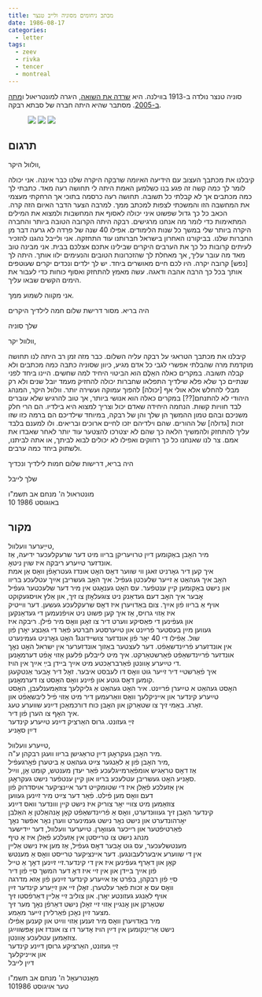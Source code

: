 ```yaml
---
title: מכתב ניחומים מסוניה ולייב טנצר
date: 1986-08-17
categories:
  - letter
tags:
  - zeev
  - rivka
  - tencer
  - montreal
---
```


סוניה טנצר נולדה ב-1913 בווילנה. היא [שרדה את השואה](https://museeholocauste.ca/en/objects/sonia-smolniks-dress/), היגרה למונטריאול
ו[מתה ב-2005](https://montrealgazette.remembering.ca/obituary/sonia-tencer-1066525120). מסתבר שהיא היתה חברה של סבתא רבקה.

<figure class="half">
    <a  href="/pupko-papers/assets/images/1986-08-17-tencer-1.jpg">
    <img src="/pupko-papers/assets/images/1986-08-17-tencer-1.jpg"></a>
    <a  href="/pupko-papers/assets/images/1986-08-17-tencer-2.jpg">
    <img src="/pupko-papers/assets/images/1986-08-17-tencer-2.jpg"></a>
    <a  href="/pupko-papers/assets/images/1986-08-17-tencer-3.jpg">
    <img src="/pupko-papers/assets/images/1986-08-17-tencer-3.jpg"></a>
</figure>

## תרגום

וולוול היקר,

קיבלנו את מכתבך העצוב עם הידיעה האיומה שרבקה היקרה שלנו כבר איננה.
אני יכולה לומר לך כמה קשה זה פגע בנו כשלמען האמת היתה לי תחושה רעה מאד.
כתבתי לך כמה מכתבים אך לא קבלתי כל תשובה. תחושה רעה כרסמה בתוכי
אך הרחקתי מעצמי את המחשבה הזו והמשכתי לצפות למכתב ממך. למרבה הצער הדבר
האיום הזה קרה. הכאב כל כך גדול שפשוט איני יכולה לאסוף את המחשבות ולמצוא את המילים
המתאימות כדי לומר מה אנחנו מרגישים. רבקה היתה הקרובה הטובה ביותר והחברה
היקרה ביותר שלי במשך כל שנות הלימודים. אפילו 40 שנה של פרֵדה לא גרעה דבר מן החברות
שלנו. בביקורנו האחרון בישראל חברותנו עוד התחזקה. אני ולייבל נהגנו להזכיר לעיתים קרובות כל 
כך את הערבים היקרים שבילינו אתכם אצלכם בבית.
אני מבינה טוב מאד מה עובר עליך, אך מאחלת לך שהזכרונות הטובים והנעימים 
ילוו אותך. היתה לך [נפש] קרובה יקרה. היו לכם חיים  מאושרים ביחד. יש לך
ילדים ונכדים יקרים שעוטפים אותך בכל כך הרבה אהבה ודאגה. עשה מאמץ להתחזק ואסוף כוחות
כדי לעבור את הימים הקשים שבאו עליך.

אני מקווה לשמוע ממך.

היה בריא. מסור דרישת שלום חמה לילדיך היקרים

שלך סוניה

וולוול יקר,

קיבלנו את מכתבך הטראגי על רבקה עליה השלום.
כבר מזה זמן רב היתה לנו תחושה מוקדמת מרה שהבלתי אפשרי לגבי כל אדם מגיע, 
כיוון שסוניה כתבה כמה מכתבים ולא קבלה תשובה.
במקרים כאלה האֵלֶם הוא הביטוי היחיד למה שחשים.
היינו ביחד לפני שנתיים כך שלא פלא שילדיך התפלאו שחברות יכולה להחזיק מעמד
יובל שנים ולא רק מבלי להחלש אלא אולי אף [יכולה] להפוך עמוקה ועשירה יותר.
וולוול היקר, המנהג היהודי לא להתנחם[??] במקרים כאלה הוא אנושי ביותר, אך טוב להרגיש
שלא עוברים לבד חוויות קשות.
הנחמה היחידה שאדם יכול וצריך למצוא היא בילדיו. הם הרי חלק משניכם ובהם טמון ההמשך
הן שלך והן של רבקה, במיוחד שילדיכם הם ברמה כזו שזו זכות [גדולה] של ההורים.
שהם וילדיהם יזכו לחיים ארוכים ובריאים. ולו למענם בלבד עליך להתחזק ולהמשיך הלאה כך שהם 
לא יצטרכו להצטער עוד יותר לאחר שאבדו את אמם.
צר לנו שאנחנו כל כך רחוקים ואפילו לא יכולים לבוא לביתך, או אתה לביתנו, ולשתוק ביחד כמה
ערבים.

היה בריא, דרישות שלום חמות לילדיך ונכדיך

שלך לייבל

מונטראול ה' מנחם אב תשמ"ו  
10 באוגוסט 1986

## מקור

טייַערער וועלוול,  
מיר האׇבן באַקומען דײַן טרויעריקן בריוו מיט דער שרעקלעכער ידיעה, אַז  
אונדזער טײַערע ריבקה איז שוין ניטאׇ.  
איך קען דיר גאׇרניט זאגן ווי שווער דאׇס האׇט אונדז געטראׇפֿן וואׇס אַן אמת  
האׇב איך געהאַט אַ זייער שלעכטן געפֿיל. איך האׇב געשריבן אײַך עטלעכע בריוו  
און נישט באַקומען קיין ענטפֿער. עס האׇט גענאׇגט אין מיר דער שלעכטער געפֿיל  
אׇבער איך האׇב דעם געדאַנק ניט צוגעלאׇזן צו זיך, און אַלץ אויסגעקוקט  
אויף אַ בריוו פֿון אײַך. צום באַדויערן איז דאׇס שרעקלעכע געשען. דער ווײטיק  
איז אַזוי גרויס, אַז איך קען פּשוט ניט אויפֿנעמען די געדאַנקען  
און געפֿינען די פּאַסיקע ווערט דיר צו זאׇגן וואׇס מיר פֿילן. ריבקה איז  
געווען מײַן בעסטער פֿרײַנט און טײַערסטע חברטע פֿאַר די גאַנצע יאׇרן פֿון  
שול. אַפֿילו די 40 יאׇר פֿון אונדזער צושיידונג1 האׇט גאׇרניט געמינערט  
אין אונדזערע פֿרײַנדשאַפֿט. דער לעצטער באַזוך אונדזערער אין ישראל האׇט נאׇך  
אונדזער פֿרײַנדשאַפֿט פֿאַרשטאַרקט. איך מיט לייבלען פֿלעגן אַזוי אׇפֿט דערמאׇנען  
די טײַערע אׇוונטן פֿאַרבראַכטע מיט אײַך ביידן בײַ אײַך אין הויז.  
איך פֿאַרשטיי דיר זייער גוט וואׇס דו לעבסט איבער. זאׇל דיר אׇבער אַנטקעגן  
קומען דאׇס גוטע און פֿײַנע וואׇס האׇסט צו דערמאׇנען.  
האׇסט געהאַט א טײַערן פֿרײַנט. איר האׇט געהאַט אַ גליקלעך צוזאַמענלעבן, האׇסט  
טײַערע קינדער און אייניקלעך וואׇס וואַרעמען דיר מיט אַזוי פֿיל ליבשאַפֿט און  
זאׇרג. באַמי זיך צו שטאַרקן און האׇבן כּוח דורכמאַכן דײַנע שווערע טעג.  
איך האׇף צו הערן פֿון דיר.  
זײַ געזונט. גרוס האַרציק דײַנע טײַערע קינדער  
דײַן סאׇניע  
  
טײַערע וועלוול,  
מיר האׇבן געקראׇגן דײַן טראַגישן בריוו וועגן רבקהן ע"ה.  
מיר האׇבן פֿון אַ לאַנגער צײַט געהאַט אַ ביטערן פֿאׇרגעפֿיל,  
אַז דאׇס טראַגיש אומפֿאַרמייגלעכע פֿאַר יעדן מענטש, קומט אׇן, ווײַל  
סאׇניע האׇט געשריבן עטלעכע בריוו און קיין ענטפֿער נישט געקראׇגן.  
אין אַזעלכע פֿאַלן איז די שטומקייט דער איינציקער אויסדרוק פֿון  
דעם וואׇס מען פֿילט. פֿאַר דער צײַט מיר זײַנען געווען  
צוזאַמען מיט צוויי יאׇר צוריק איז נישט קיין ווונדער וואס דײַנע  
קינדער האׇבן זיך געוווּנדערט, וואׇס אַ פֿרײַנדשאַפֿט קאׇן אׇנהאַלטן אַ האַלבן  
יאׇרהונדערט און נישט נאׇר נישט געמינערט ווערן נאׇר אפֿשר נאׇך  
פֿאַרטיפֿטער און רייכער געוואׇרן. טײַערער וועלוול, דער ייִדישער  
מנהג נישט צו טרײסטן אין אַזעלכע פֿאַלן איז אַ טיף  
מענטשלעכער, עס גוט אׇבער דאׇס געפֿיל, אַז מען איז נישט אַליין  
אין די שווערע איבערלעבונגען. דער איינציקער טרײסט וואׇס אַ מענטש  
קאׇן און דאַרף געפֿינען איז אין די קינדער.זיי זײַנען דאׇך אַ טייל  
פֿון אײַך ביידן און אין זיי איז דאׇ דער המשך סײַ פֿון דיר  
סײַ פֿון רבקהן, בפֿרט אַז אײַערע קינדער זײַנען פֿון אַזא מדרגה  
וואׇס עס אַ זכות פֿאַר עלטערן. זאׇלן זיי און זייַערע קינדער זײַן  
אויף לאַנגע געזונטע יאׇרן. און צוליב זיי אַליין דאַרפֿסטו זיך  
שטאַרקן און אׇנגיין אַזוי זיי זאׇלן נישט דאַרפֿן נאׇך מער זיך  
מצער זײַן נאׇכן פֿאַרלירן זייער מאַמע.  
מיר באַדויערן וואׇס מיר זענען אַזוי ווײַט און קענען אַפֿילו  
נישט אַרייַנקומען אין דײַן הויז אׇדער דו צו אונדז און אׇפּשווײַגן  
צוזאַמען עטלעכע אׇוונטן.  
זײַ געזונט, האַרציקע גרוסן דײַנע קינדער  
און אייניקלעך  
דײַן לייבל  

מאׇנטרעאׇל ה' מנחם אב תשמ"ו  
10טער אויגוסט 1986  
